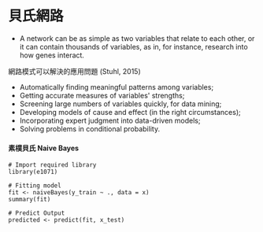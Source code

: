 # 貝氏網路

- A network can be as simple as two variables that relate to each other, or it can contain thousands of variables, as in, for instance, research into how genes interact.


網路模式可以解決的應用問題 (Stuhl, 2015)

- Automatically finding meaningful patterns among variables;
- Getting accurate measures of variables' strengths;
- Screening large numbers of variables quickly, for data mining;
- Developing models of cause and effect (in the right circumstances);
- Incorporating expert judgment into data-driven models;
- Solving problems in conditional probability.


#### 素樸貝氏 Naive Bayes

```
# Import required library
library(e1071)

# Fitting model
fit <- naiveBayes(y_train ~ ., data = x)
summary(fit)

# Predict Output
predicted <- predict(fit, x_test)

```


